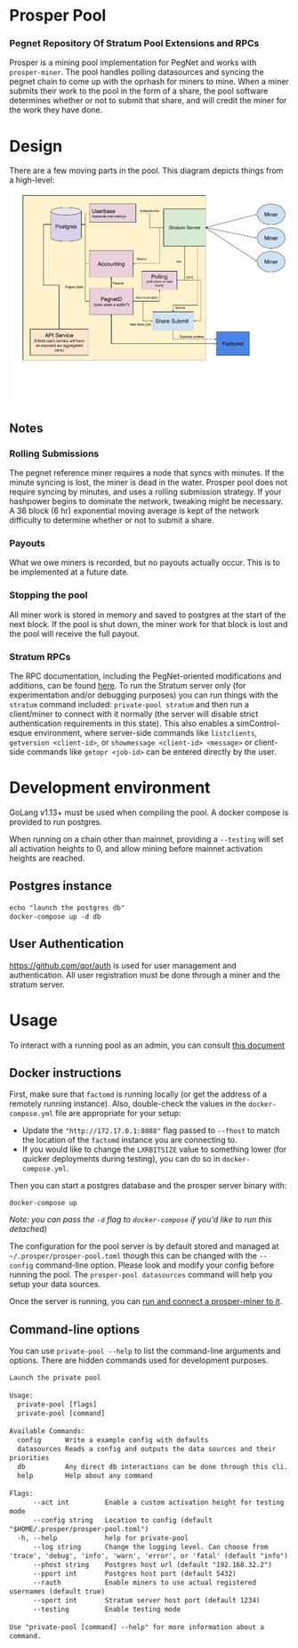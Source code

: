 # Prosper Pool

### Pegnet Repository Of Stratum Pool Extensions and RPCs

Prosper is a mining pool implementation for PegNet and works with `prosper-miner`. The pool handles polling datasources and syncing the pegnet chain to come up with the oprhash for miners to mine. When a miner submits their work to the pool in the form of a share, the pool software determines whether or not to submit that share, and will credit the miner for the work they have done.

# Design

There are a few moving parts in the pool. This diagram depicts things from a high-level:

![image](imgs/pool.png)

## Notes

### Rolling Submissions

The pegnet reference miner requires a node that syncs with minutes. If the minute syncing is lost, the miner is dead in the water. Prosper pool does not require syncing by minutes, and uses a rolling submission strategy. If your hashpower begins to dominate the network, tweaking might be necessary. A 36 block (6 hr) exponential moving average is kept of the network difficulty to determine whether or not to submit a share.

### Payouts

What we owe miners is recorded, but no payouts actually occur. This is to be implemented at a future date.

### Stopping the pool

All miner work is stored in memory and saved to postgres at the start of the next block. If the pool is shut down, the miner work for that block is lost and the pool will receive the full payout.

### Stratum RPCs

The RPC documentation, including the PegNet-oriented modifications and additions, can be found [here](stratum_adj.md). To run the Stratum server only (for experimentation and/or debugging purposes) you can run things with the `stratum` command included: `private-pool stratum` and then run a client/miner to connect with it normally (the server will disable strict authentication requirements in this state). This also enables a simControl-esque environment, where server-side commands like `listclients`, `getversion <client-id>`, or `showmessage <client-id> <message>` or client-side commands like `getopr <job-id>` can be entered directly by the user.


# Development environment

GoLang v1.13+ must be used when compiling the pool. A docker compose is provided to run postgres.

When running on a chain other than mainnet, providing a `--testing` will set all activation heights to 0, and allow mining before mainnet activation heights are reached.


## Postgres instance

```
echo "launch the postgres db"
docker-compose up -d db
```

## User Authentication

https://github.com/qor/auth is used for user management and authentication. All user registration must be done through a miner and the stratum server.


# Usage

To interact with a running pool as an admin, you can consult [this document](./ADMIN.md)

## Docker instructions
First, make sure that `factomd` is running locally (or get the address of a remotely running instance). Also, double-check the values in the `docker-compose.yml` file are appropriate for your setup:

* Update the `"http://172.17.0.1:8088"` flag passed to `--fhost` to match the location of the `factomd` instance you are connecting to.
* If you would like to change the `LXRBITSIZE` value to something lower (for quicker deployments during testing), you can do so in `docker-compose.yml`.

Then you can start a postgres database and the prosper server binary with:

```
docker-compose up
```
*Note: you can pass the `-d` flag to `docker-compose` if you'd like to run this detached)*

The configuration for the pool server is by default stored and managed at `~/.prosper/prosper-pool.toml` though this can be changed with the `--config` command-line option. Please look and modify your config before running the pool. The `prosper-pool datasources` command will help you setup your data sources.

Once the server is running, you can [run and connect a prosper-miner to it](prosper-miner/README.md).


## Command-line options

You can use `private-pool --help` to list the command-line arguments and options. There are hidden commands used for development purposes.

```
Launch the private pool

Usage:
  private-pool [flags]
  private-pool [command]

Available Commands:
  config      Write a example config with defaults
  datasources Reads a config and outputs the data sources and their priorities
  db          Any direct db interactions can be done through this cli.
  help        Help about any command

Flags:
      --act int         Enable a custom activation height for testing mode
      --config string   Location to config (default "$HOME/.prosper/prosper-pool.toml")
  -h, --help            help for private-pool
      --log string      Change the logging level. Can choose from 'trace', 'debug', 'info', 'warn', 'error', or 'fatal' (default "info")
      --phost string    Postgres host url (default "192.168.32.2")
      --pport int       Postgres host port (default 5432)
      --rauth           Enable miners to use actual registered usernames (default true)
      --sport int       Stratum server host port (default 1234)
      --testing         Enable testing mode

Use "private-pool [command] --help" for more information about a command.
```
